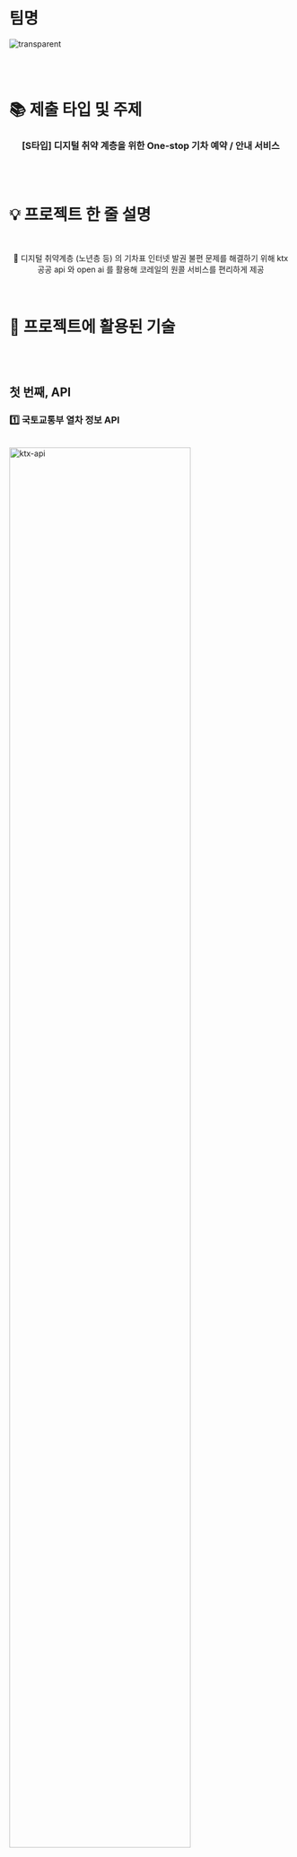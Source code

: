 # 팀명

![transparent](https://capsule-render.vercel.app/api?type=transparent&fontColor=04509f&text=QuarterGirit&height=150&fontSize=60&desc=쿼터기릿&descAlignY=75&descAlign=60)

<br>
</br>

# 📚 제출 타입 및 주제
<h3  align="center">[S타입] 디지털 취약 계층을 위한 One-stop 기차 예약 / 안내 서비스</h3>
<br>
</br>

# 💡 프로젝트 한 줄 설명
<br>
<p align="center">
🚀 디지털 취약계층 (노년층 등) 의 기차표 인터넷 발권 불편 문제를 해결하기 위해 ktx 공공 api 와 open ai 를 활용해 코레일의 원콜 서비스를 편리하게 제공
</p>
</br>


# 🔧 프로젝트에 활용된 기술
<br>
<br>
<h2>첫 번째, API</h2>
<h3>1️⃣ 국토교통부 열차 정보 API</h3>
<br>
<a href="https://ibb.co/LCqhmjL"><img src="https://i.ibb.co/mHYFkZL/ktx-api.png" alt="ktx-api" style="width:80%" border="0"></a>
</br>
<br>
<details>
<summary>상세 기술 명세서</summary>
<div markdown="1">

1. 입력받은 출발 장소, 도착 장소에서 경유하는 역을 받음 (이거는 findroad 쪽)
2. 출발역, 도착역, 그리고 입력받은 시간을 파이썬 코드에 입력
    1. 입력받은 시간은 202311151200일 경우, 20231115 / 1200 으로 분리해서 들어감
3. DB에서 출발역, 도착역의 역 코드를 가져옴
4. 역 코드, 처리한 시간을 기반으로 공공 데이터 api에 ktx 노선만을 요청, 받아옴
    1. 받아온 데이터의 처리 형식
    
    ```python
    {
        'charge' : row.adultcharge.text,
        'departure' : row.depplacename.text,
        'deptime' : datetime.strptime(row.depplandtime.text, '%Y%m%d%H%M%S'),
        'arrival' : row.arrplacename.text,
        'arrtime' : datetime.strptime(row.arrplandtime.text, '%Y%m%d%H%M%S'),
        'trainname' : row.traingradename.text,
        'trainno' : row.trainno.text
    }
    ```
    
5. 이를 json 형태로 처리, 웹 사이트에 동적으로 테이블화 해서 나타냄

<br>
| 함수명 | 설명 |
| --- | --- |
| save_train(conn, cursor) | 열차 정보(열차 코드, 종류)를 DB에 저장 |
| save_city_code(conn, cursor) | 도시 코드를 DB에 저장 |
| save_one_station(conn, cursor, city_code, city_name) | city_code에 해당하는 도시의 모든 역을 조회, DB에 저장 |
| save_all_station(conn, cursor) | 모든 도시의 역을 DB에 저장 |
| get_ktx_car_num(conn, cursor) | ktx에 해당하는 열차 코드 배열을 반환 |
| get_schedule(dep, arr, cursor, date, time_str, train_codes) | dep: 출발역, arr: 도착역, date: YYYYMMDD, 조회를 시도하는 날짜, time_str: HHMMSS, 조회의 기준이 되는 시간, train_codes: 열차 종류 배열, dep과 arr 노선, date에 해당하는 모든 time_str 이후 train_codes 열차 조회, 시간 순 정렬 배열 반환. 배열 내부 정보는 dict로 저장 |
</br>
<br>
| 변수명 | 설명 |
| --- | --- |
| SERVICE_KEY | 공공데이터포털 API 서비스 키 |
| DB_URL | DB 접근 URL |
| PORT | DB 접근 포트 |
| DB_ID | DB 접근 ID |
| DB_PASSWORD | DB 접근 비밀번호 |
| DB_NAME | 사용하는 DB 이름 |
</br>
<br>
</div>
</details>
<br>
<br>
<h3>2️⃣ TMAP 지오코딩 / 길찾기 API</h3>
<br>
<a href="https://ibb.co/5cN5xZ4"><img src="https://i.ibb.co/XJhzkHL/tmap-api.png" alt="tmap-api" style="width:80%" border="0"></a>
</br>
<br>
<details>
<summary>상세 기술 명세서</summary>
<div markdown="1">

안녕

</div>
</details>
<br>
<h2>두 번째, 인공지능</h2>
<br>
<br>
<details>
<summary>상세 기술 명세서</summary>
<div markdown="1">

안녕

</div>
</details>
<br>
<h2>세 번째, 서버</h2>
<h3> <a href="https://ibb.co/rpYPd4h"><img src="https://i.ibb.co/B6bDnqJ/Microsoft-Azure.png" alt="Microsoft-Azure" border="0" style="width:20px;"></a>  Azure Static Web Apps</h3>

Azure App Service Static Web Apps is a streamlined hosting option for developers building modern full-stack JavaScript web apps on Azure. Static Web Apps is tailored for apps with static front-end and optional dynamic back-end powered by Azure Functions serverless APIs. Static Web Apps feature: 
* A single unified workflow based on GitHub actions from source code to global availability in the cloud
* Integrated serverless APIs powered by Azure Functions to extend and evolve your app 
* Authentication and Authorization with flexible role and access definitions
 
To get started, follow the [Static Web Apps quickstart](https://docs.microsoft.com/en-us/azure/static-web-apps/getting-started?WT.mc_id=staticwebapps-docs-cxa) to build and deploy your first static web app in minutes. For more info about Static Web Apps, see the [Static Web Apps documentation](https://docs.microsoft.com/en-us/azure/static-web-apps/?WT.mc_id=build2020_swa-docs-cxa) and the guided learning paths in Microsoft Learn for [creating and publishing an Angular, React, Svelte, or Vue JavaScript app and API](https://docs.microsoft.com/en-us/learn/modules/publish-app-service-static-web-app-api/?WT.mc_id=build2020_swa-frameworks-cxa) or for [creating and publishing an app with the Gatsby static site generator](https://docs.microsoft.com/en-us/learn/modules/create-deploy-static-webapp-gatsby-app-service/?WT.mc_id=build2020_swa-sitegen-cxa).
<br>
<br>
<h3>Vanilla JavaScript App</h3>

[Azure Static Web Apps](https://docs.microsoft.com/azure/static-web-apps/overview) allows you to easily build JavaScript apps in minutes. Use this repo with the [quickstart](https://docs.microsoft.com/azure/static-web-apps/getting-started?tabs=vanilla-javascript) to build and customize a new static site.

This repo is used as a starter for a _very basic_ HTML web application using no front-end frameworks.

This repo has a dev container. This means if you open it inside a [GitHub Codespace](https://github.com/features/codespaces), or using [VS Code with the remote containers extension](https://code.visualstudio.com/docs/remote/containers), it will be opened inside a container with all the dependencies already installed.

<br>
<br>

<h3>👉🏻 Overview (한 눈에 보기) </h3>
<br>
<br>
<br>
<a href="https://ibb.co/hH8bhkF"><img src="https://i.ibb.co/wC6V3Th/tech-image.png" alt="tech-image" border="0" style="width:80%"></a>
</br>
<br>
<br>
<h3>✦ 개발 환경</h3>

- Python >= 3.10
  
- Node >= v16.xx.xx

- Windows / Mac OS

  
<br/>
<h3>✦ 설치 및 실행 방법</h3>

    // Azure static web app 설치
    npm install -g @azure/static-web-apps-cli

    // node 패키지 설치
    npm shrinkwrap
    npm install

    // 파이썬 모듈 설치
    pip install -r requirements.txt

    // 실행
    swa start src --api-location api
    
<br/>
<h3>✦ 주의사항</h3>
1. DB 접근, API 키 등 실행 과정에서 필요한 주요 변수를 수정할 필요가 있음.<br/><br/>
2. Windows와 Mac에 따라 python 코드 동작이 다르게 됨.<br/>


- Windows
    
    python ./ktx_schedule/ktx_api.py {변수들}


- Mac OS

    python3 ./ktx_schedule/ktx_api.py {변수들}


위와 같이 python을 기반으로 코드 수정이 OS에 맞게 이뤄져야 함.

<br>
</br>

# 💻 시연영상

### 🔥 데모 영상입니다. [Watch Video - SMARTUS](https://youtu.be/K0PAryFDTk8)

<br>
</br>

# 🙆‍♀️ Team Info

| 김민주 | 김영효 | 이은지 | 최희정 |
| :---: | :---: | :---: | :---: |
| <a href="https://github.com/Kimminju0831"><img src="https://avatars.githubusercontent.com/u/71652881?v=4" alt="Kimminju0831" width="100" height="100"></a> | <a href="https://github.com/kkyh12180"><img src="https://avatars.githubusercontent.com/u/80297525?v=4" alt="kkyh12180" width="100" height="100"></a> | <a href="https://github.com/leeeeunji"><img src="https://avatars.githubusercontent.com/u/72423836?v=4" alt="leeeeunji" width="100" height="100"></a> | <a href="https://github.com/hdddhdd"><img src="https://avatars.githubusercontent.com/u/71762328?v=4" alt="hdddhdd" width="100" height="100"></a> |
| 팀장 [📨](mailto:nuly08@naver.com)| 팀원 [📨](mailto:kyh12180@gmail.com) | 팀원 [📨](mailto:leeej106@knu.ac.kr) | 팀원 [📨](mailto:nuly08@naver.com) |

